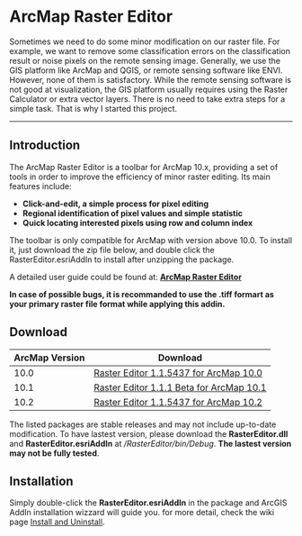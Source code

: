 ArcMap Raster Editor
====================

Sometimes we need to do some minor modification on our raster file. For example, we want to remove some classification errors on the classification result or noise pixels on the remote sensing image. Generally, we use the GIS platform like ArcMap and QGIS, or remote sensing software like ENVI. However, none of them is satisfactory. While the remote sensing software is not good at visualization, the GIS platform usually requires using the Raster Calculator or extra vector layers. There is no need to take extra steps for a simple task. That is why I started this project.
***

## Introduction

The ArcMap Raster Editor is a toolbar for ArcMap 10.x, providing a set of tools in order to improve the efficiency of minor raster editing. Its main features include:

+ **Click-and-edit, a simple process for pixel editing**
+ **Regional identification of pixel values and simple statistic**
+ **Quick locating interested pixels using row and column index**

The toolbar is only compatible for ArcMap with version above 10.0. To install it, just download the zip file below, and double click the RasterEditor.esriAddIn to install after unzipping the package. 

A detailed user guide could be found at: **[ArcMap Raster Editor](https://github.com/dz316424/arcmap-raster-editor/wiki)**

**In case of possible bugs, it is recommanded to use the .tiff formart as your primary raster file format while applying this addin.**

## Download

|ArcMap Version|Download|
|--------------|--------|
|10.0|[Raster Editor 1.1.5437 for ArcMap 10.0](https://github.com/dz316424/arcmap-raster-editor/blob/10.0/Release%20for%2010.0/1.1.5437.zip?raw=true)|
|10.1|[Raster Editor 1.1.1 Beta for ArcMap 10.1](http://sourceforge.net/projects/arcmaprastereditor/files/release/ArcMapRasterEditor_1.1.1_Beta.zip/download)|
|10.2|[Raster Editor 1.1.5437 for ArcMap 10.2](https://github.com/dz316424/arcmap-raster-editor/blob/master/Release%20for%2010.2/1.1.5437.zip?raw=true)| 

The listed packages are stable releases and may not include up-to-date modification. To have lastest version, please download the **RasterEditor.dll** and **RasterEditor.esriAddIn** at */RasterEditor/bin/Debug*. **The lastest version may not be fully tested**.

## Installation
Simply double-click the **RasterEditor.esriAddIn** in the package and ArcGIS AddIn installation wizzard will guide you. for more detail, check the wiki page [Install and Uninstall](https://github.com/dz316424/arcmap-raster-editor/wiki/Install-and-Uninstall).
